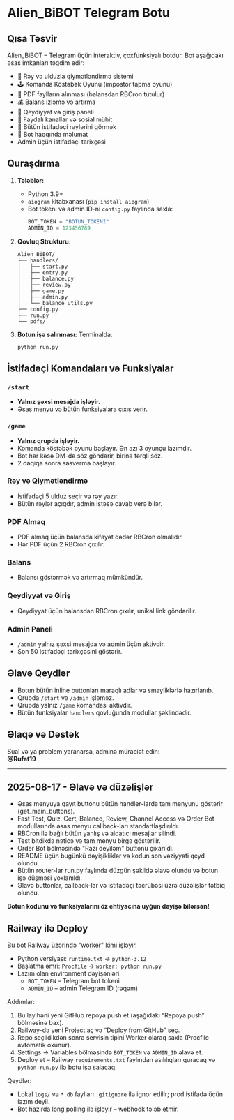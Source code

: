 # Alien_BiBOT Telegram Botu

## Qısa Təsvir

Alien_BiBOT – Telegram üçün interaktiv, çoxfunksiyalı botdur. Bot aşağıdakı əsas imkanları təqdim edir:

- 🌟 Rəy və ulduzla qiymətləndirmə sistemi
- 🕹️ Komanda Köstəbək Oyunu (impostor tapma oyunu)
- 📄 PDF faylların alınması (balansdan RBCron tutulur)
- 💰 Balans izləmə və artırma
- 🚀 Qeydiyyat və giriş paneli
- 📢 Faydalı kanallar və sosial mühit
- 👀 Bütün istifadəçi rəylərini görmək
- 🤖 Bot haqqında məlumat
- Admin üçün istifadəçi tarixçəsi

## Quraşdırma

1. **Tələblər:**
   - Python 3.9+
   - `aiogram` kitabxanası (`pip install aiogram`)
   - Bot tokeni və admin ID-ni `config.py` faylında saxla:
     ````python
     BOT_TOKEN = "BOTUN_TOKENI"
     ADMIN_ID = 123456789
     ````

2. **Qovluq Strukturu:**
   ```
   Alien_BiBOT/
   ├── handlers/
   │   ├── start.py
   │   ├── entry.py
   │   ├── balance.py
   │   ├── review.py
   │   ├── game.py
   │   ├── admin.py
   │   └── balance_utils.py
   ├── config.py
   ├── run.py
   └── pdfs/
   ```

3. **Botun işə salınması:**
   Terminalda:
   ```
   python run.py
   ```

## İstifadəçi Komandaları və Funksiyalar

### `/start`  
- **Yalnız şəxsi mesajda işləyir.**
- Əsas menyu və bütün funksiyalara çıxış verir.

### `/game`  
- **Yalnız qrupda işləyir.**
- Komanda köstəbək oyunu başlayır. Ən azı 3 oyunçu lazımdır.
- Bot hər kəsə DM-də söz göndərir, birinə fərqli söz.
- 2 dəqiqə sonra səsvermə başlayır.

### Rəy və Qiymətləndirmə  
- İstifadəçi 5 ulduz seçir və rəy yazır.
- Bütün rəylər açıqdır, admin istəsə cavab verə bilər.

### PDF Almaq  
- PDF almaq üçün balansda kifayət qədər RBCron olmalıdır.
- Hər PDF üçün 2 RBCron çıxılır.

### Balans  
- Balansı göstərmək və artırmaq mümkündür.

### Qeydiyyat və Giriş  
- Qeydiyyat üçün balansdan RBCron çıxılır, unikal link göndərilir.

### Admin Paneli  
- `/admin` yalnız şəxsi mesajda və admin üçün aktivdir.
- Son 50 istifadəçi tarixçəsini göstərir.

## Əlavə Qeydlər

- Botun bütün inline buttonları maraqlı adlar və smayliklərlə hazırlanıb.
- Qrupda `/start` və `/admin` işləməz.
- Qrupda yalnız `/game` komandası aktivdir.
- Bütün funksiyalar `handlers` qovluğunda modullar şəklindədir.

## Əlaqə və Dəstək

Sual və ya problem yaranarsa, adminə müraciət edin:  
**@Rufat19**

---

## 2025-08-17 - Əlavə və düzəlişlər

- Əsas menyuya qayıt buttonu bütün handler-larda tam menyunu göstərir (get_main_buttons).
- Fast Test, Quiz, Cert, Balance, Review, Channel Access və Order Bot modullarında əsas menyu callback-ları standartlaşdırıldı.
- RBCron ilə bağlı bütün yanlış və aldatıcı mesajlar silindi.
- Test bitdikdə nəticə və tam menyu birgə göstərilir.
- Order Bot bölməsində "Razı deyiləm" buttonu çıxarıldı.
- README üçün bugünkü dəyişikliklər və kodun son vəziyyəti qeyd olundu.
- Bütün router-lar run.py faylında düzgün şəkildə əlavə olundu və botun işə düşməsi yoxlanıldı.
- Əlavə buttonlar, callback-lar və istifadəçi təcrübəsi üzrə düzəlişlər tətbiq olundu.

**Botun kodunu və funksiyalarını öz ehtiyacına uyğun dəyişə bilərsən!**

## Railway ilə Deploy

Bu bot Railway üzərində “worker” kimi işləyir.

- Python versiyası: `runtime.txt` → `python-3.12`
- Başlatma əmri: `Procfile` → `worker: python run.py`
- Lazım olan environment dəyişənləri:
   - `BOT_TOKEN` – Telegram bot tokeni
   - `ADMIN_ID` – admin Telegram ID (rəqəm)

Addımlar:
1. Bu layihəni yeni GitHub repoya push et (aşağıdakı “Repoya push” bölməsinə bax).
2. Railway-də yeni Project aç və “Deploy from GitHub” seç.
3. Repo seçildikdən sonra servisin tipini Worker olaraq saxla (Procfile avtomatik oxunur).
4. Settings → Variables bölməsində `BOT_TOKEN` və `ADMIN_ID` əlavə et.
5. Deploy et – Railway `requirements.txt` faylından asılılıqları quracaq və `python run.py` ilə botu işə salacaq.

Qeydlər:
- Lokal `logs/` və `*.db` faylları `.gitignore` ilə ignor edilir; prod istifadə üçün lazım deyil.
- Bot hazırda long polling ilə işləyir – webhook tələb etmir.